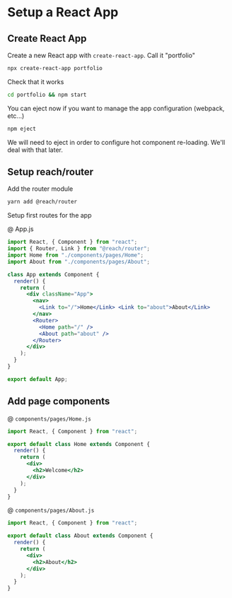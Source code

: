 # Setup a React App

## Create React App

Create a new React app with `create-react-app`.  Call it "portfolio"

```bash
npx create-react-app portfolio
```

Check that it works

```bash
cd portfolio && npm start
```

You can eject now if you want to manage the app configuration (webpack, etc...)  

```bash
npm eject
```

We will need to eject in order to configure hot component re-loading.  We'll deal with that later.



## Setup reach/router

Add the router module

```bash
yarn add @reach/router
```

Setup first routes for the app

@ App.js

```jsx
import React, { Component } from "react";
import { Router, Link } from "@reach/router";
import Home from "./components/pages/Home";
import About from "./components/pages/About";

class App extends Component {
  render() {
    return (
      <div className="App">
        <nav>
          <Link to="/">Home</Link> <Link to="about">About</Link>
        </nav>
        <Router>
          <Home path="/" />
          <About path="about" />
        </Router>
      </div>
    );
  }
}

export default App;

```



## Add page components

@ `components/pages/Home.js`

```jsx
import React, { Component } from "react";

export default class Home extends Component {
  render() {
    return (
      <div>
        <h2>Welcome</h2>
      </div>
    );
  }
}

```

@ `components/pages/About.js`

```jsx
import React, { Component } from "react";

export default class About extends Component {
  render() {
    return (
      <div>
        <h2>About</h2>
      </div>
    );
  }
}

```

